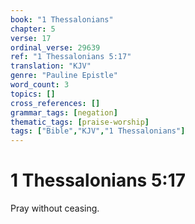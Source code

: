 ```yaml
---
book: "1 Thessalonians"
chapter: 5
verse: 17
ordinal_verse: 29639
ref: "1 Thessalonians 5:17"
translation: "KJV"
genre: "Pauline Epistle"
word_count: 3
topics: []
cross_references: []
grammar_tags: [negation]
thematic_tags: [praise-worship]
tags: ["Bible","KJV","1 Thessalonians"]
---
```


# 1 Thessalonians 5:17

Pray without ceasing.
